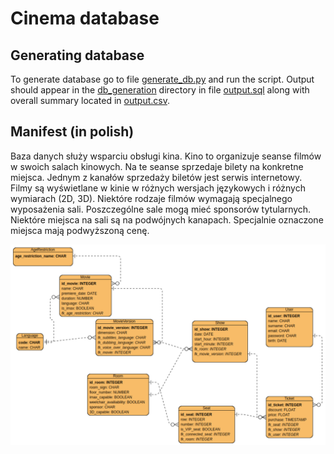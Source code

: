 # Cinema database

## Generating database
To generate database go to file [generate_db.py](db_generation/generate_db.py) and run the script.
Output should appear in the [db_generation](db_generation) directory in file [output.sql](db_generation/output.sql)
along with overall summary located in [output.csv](db_generation/output.csv).

## Manifest (in polish)
Baza danych służy wsparciu obsługi kina. Kino to organizuje seanse filmów w swoich salach
kinowych. Na te seanse sprzedaje bilety na konkretne miejsca. Jednym z kanałów
sprzedaży biletów jest serwis internetowy. Filmy są wyświetlane w kinie w różnych wersjach
językowych i różnych wymiarach (2D, 3D). Niektóre rodzaje filmów wymagają specjalnego
wyposażenia sali. Poszczególne sale mogą mieć sponsorów tytularnych. Niektóre miejsca
na sali są na podwójnych kanapach. Specjalnie oznaczone miejsca mają podwyższoną
cenę.

![img.png](schema.png)
